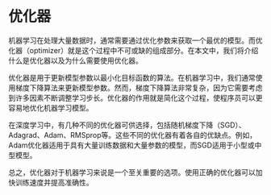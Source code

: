# 优化器
机器学习在处理大量数据时，通常需要通过优化参数来获取一个最优的模型。而优化器（optimizer）就是这个过程中不可或缺的组成部分。在本文中，我们将介绍什么是优化器以及为什么需要使用优化器。

优化器是用于更新模型参数以最小化目标函数的算法。在机器学习中，我们通常使用梯度下降算法来更新模型参数。然而，梯度下降算法非常复杂，因为它需要考虑到许多因素不断调整学习步长。优化器的作用就是简化这个过程，使程序员可以更容易地优化机器学习模型。

在深度学习中，有几种不同的优化器可供选择，包括随机梯度下降（SGD）、Adagrad、Adam、RMSprop等。这些不同的优化器有着各自的优缺点。例如，Adam优化器适用于具有大量训练数据和大量参数的模型，而SGD适用于小型或中型模型。

总之，优化器对于机器学习来说是一个至关重要的选项。使用正确的优化器可以加快训练速度并提高准确性。